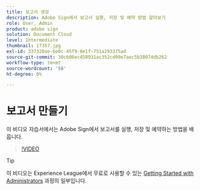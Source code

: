 ```yaml
---
title: 보고서 생성
description: Adobe Sign에서 보고서 실행, 저장 및 예약 방법 알아보기
role: User, Admin
product: adobe sign
solution: Document Cloud
level: Intermediate
thumbnail: 17357.jpg
exl-id: 337320ae-6e0c-45f9-8e1f-751a293375ad
source-git-commit: 30c606ec458931ac352cd99e7aec5b38074db262
workflow-type: tm+mt
source-wordcount: '58'
ht-degree: 0%

---
```


# 보고서 만들기

이 비디오 자습서에서는 Adobe Sign에서 보고서를 실행, 저장 및 예약하는 방법을 배웁니다.

>[!VIDEO](https://video.tv.adobe.com/v/17357?hidetitle=true)

>[!TIP]
>
>이 비디오는 Experience League에서 무료로 사용할 수 있는 [Getting Started with Administrators](https://experienceleague.adobe.com/?recommended=Sign-A-1-2020.2) 과정의 일부입니다.
